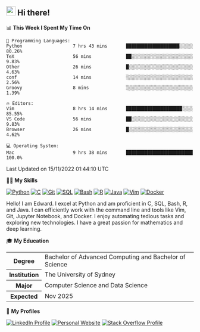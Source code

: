 ## <a href="#"><img src="https://media.giphy.com/media/hvRJCLFzcasrR4ia7z/giphy.gif" width="25px" height="25px"></a> Hi there!

<!--START_SECTION:waka-->
📊 **This Week I Spent My Time On** 

```text
💬 Programming Languages: 
Python                   7 hrs 43 mins       ████████████████████░░░░░   80.26% 
TeX                      56 mins             ██░░░░░░░░░░░░░░░░░░░░░░░   9.83% 
Other                    26 mins             █░░░░░░░░░░░░░░░░░░░░░░░░   4.63% 
conf                     14 mins             ░░░░░░░░░░░░░░░░░░░░░░░░░   2.56% 
Groovy                   8 mins              ░░░░░░░░░░░░░░░░░░░░░░░░░   1.39%

🔥 Editors: 
Vim                      8 hrs 14 mins       █████████████████████░░░░   85.55% 
VS Code                  56 mins             ██░░░░░░░░░░░░░░░░░░░░░░░   9.83% 
Browser                  26 mins             █░░░░░░░░░░░░░░░░░░░░░░░░   4.62%

💻 Operating System: 
Mac                      9 hrs 38 mins       █████████████████████████   100.0%

```


 Last Updated on 15/11/2022 01:44:10 UTC
<!--END_SECTION:waka-->

💪🏻 **My Skills**

[![Python](https://img.shields.io/badge/-Python-yellow?style=flat-square&logo=Python)](#)
[![C     ](https://img.shields.io/badge/-C-blue?style=flat-square&logo=C)](#)
[![Git   ](https://img.shields.io/badge/-Git-grey?style=flat-square&logo=Git)](#)
[![SQL   ](https://img.shields.io/badge/-SQL-grey?style=flat-square&logo=SQLite)](#)
[![Bash  ](https://img.shields.io/badge/-Bash-grey?style=flat-square&logo=GNU-Bash)](#)
[![R     ](https://img.shields.io/badge/-R-grey?style=flat-square&logo=R)](#)
[![Java  ](https://img.shields.io/badge/-Java-grey?style=flat-square&logo=OpenJDK)](#)
[![Vim   ](https://img.shields.io/badge/-Vim-grey?style=flat-square&logo=Vim)](#)
[![Docker](https://img.shields.io/badge/-Docker-grey?style=flat-square&logo=Docker)](#)

Hello! I am Edward. I excel at Python and am proficient in C, SQL, Bash, R, and
Java. I can efficiently work with the command line and tools like Vim, Git,
Jupyter Notebook, and Docker. I enjoy automating tedious tasks and exploring new
technologies. I have a great passion for mathematics and deep learning.

🎓 **My Education**

<table>
<tr>
    <th>Degree</th>
    <td>Bachelor of Advanced Computing and Bachelor of Science</td>
</tr>
<tr>
    <th>Institution</th>
    <td>The University of Sydney</td>
</tr>
<tr>
    <th>Major</th>
    <td>Computer Science and Data Science</td>
</tr>
<tr>
    <th>Expected</th>
    <td>Nov 2025</td>
</tr>
</table>

🔗 **My Profiles**

[![LinkedIn Profile](https://img.shields.io/badge/-LinkedIn-blue?style=social&logo=LinkedIn)](https://www.linkedin.com/in/ziao-ji)
[![Personal Website](https://img.shields.io/badge/-Personal%20Website-blue?style=social&logo=Bootstrap)](https://jiziao.works)
[![Stack Overflow Profile](https://img.shields.io/badge/-Stack%20Overflow-blue?style=social&logo=StackOverflow)](https://stackoverflow.com/users/11658924/spearandshield)
